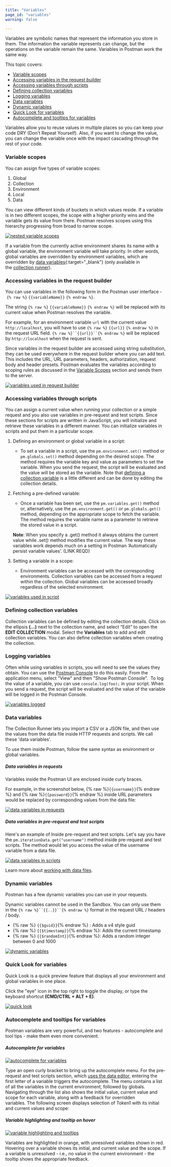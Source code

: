 ```yaml
---
title: "Variables"
page_id: "variables"
warning: false

---
```


Variables are symbolic names that represent the information you store in them. The information the variable represents can change, but the operations on the variable remain the same. Variables in Postman work the same way.

This topic covers: 

* [Variable scopes](#variable-scopes)
* [Accessing variables in the request builder](#accessing-variables-in-the-request-builder)
* [Accessing variables through scripts](#accessing-variables-through-scripts)
* [Defining collection variables](#defining-collection-variables)
* [Logging variables](#logging-variables)
* [Data variables](#data-variables)
* [Dynamic variables](#dynamic-variables)
* [Quick Look for variables](#quick-look-for-variables)
* [Autocomplete and tooltips for variables](#autocomplete-and-tooltips-for-variables)

Variables allow you to reuse values in multiple places so you can keep your code DRY (Don't Repeat Yourself). Also, if you want to change the value, you can change the variable once with the impact cascading through the rest of your code.

### Variable scopes

You can assign five types of variable scopes:

1. Global
2. Collection
3. Environment
4. Local
5. Data
  
You can view different kinds of buckets in which values reside. If a variable is in two different scopes, the scope with a higher priority wins and the variable gets its value from there. Postman resolves scopes using this hierarchy progressing from broad to narrow scope. 

[![nested variable scopes](https://s3.amazonaws.com/postman-static-getpostman-com/postman-docs/Variables-Pic.png)](https://s3.amazonaws.com/postman-static-getpostman-com/postman-docs/scopes.png)

If a variable from the currently active environment shares its name with a global variable, the environment variable will take priority. In other words, global variables are overridden by environment variables, which are overridden by [data variables](http://blog.getpostman.com/index.php/2014/10/28/using-csv-and-json-files-in-the-postman-collection-runner/){:target="_blank"} (only available in the [collection runner](/docs/v6/postman/collection_runs/starting_a_collection_run)).

### Accessing variables in the request builder

You can use variables in the following form in the Postman user interface - `{% raw %}` `{{variableName}}` `{% endraw %}`. 

The string `{% raw %}` `{{variableName}}` `{% endraw %}` will be replaced with its current value when Postman resolves the variable.

For example, for an environment variable `url` with the current value `http://localhost`, you will have to use `{% raw %}` `{{url}}` `{% endraw %}` in the request URL field. `{% raw %}``{{url}}``{% endraw %}` will be replaced by `http://localhost` when the request is sent.

Since variables in the request builder are accessed using string substitution, they can be used everywhere in the request builder where you can add text. This includes the URL, URL parameters, headers, authorization, request body and header presets. Postman evaluates the variables according to scoping rules as discussed in the [Variable Scopes](/docs/v6/postman/environments_and_globals/variables#variable-scopes) section and sends them to the server.

[![variables used in request builder](https://s3.amazonaws.com/postman-static-getpostman-com/postman-docs/WS-var-request-builder.png)](https://s3.amazonaws.com/postman-static-getpostman-com/postman-docs/WS-var-request-builder.png)

### Accessing variables through scripts

You can assign a current value when running your collection or a simple request and you also use variables in pre-request and test scripts. Since these sections for scripts are written in JavaScript, you will initialize and retrieve these variables in a different manner. You can initialize variables in scripts and put them in a particular scope. 

  1.  Defining an environment or global variable in a script: 
        *  To set a variable in a script, use the `pm.environment.set()` method or `pm.globals.set()` method depending on the desired scope. The method requires the variable key and value as parameters to set the variable. When you send the request, the script will be evaluated and the value will be stored as the variable. Note that [defining a collection variable](/docs/v6/postman/environments_and_globals/variables#defining-collection-variables) is a little different and can be done by editing the collection details.
  2.  Fetching a pre-defined variable: 
        *  Once a variable has been set, use the `pm.variables.get()` method or, alternatively, use the `pm.environment.get()` or `pm.globals.get()` method, depending on the appropriate scope to fetch the variable. The method requires the variable name as a parameter to retrieve the stored value in a script.
        
        **Note**: When you specify a .get() method it always obtains the current value while .set() method modifies the current value. The way these variables work depends much on a setting in Postman ‘Automatically persist variable values’. (LINK  REQD)
        
  3.  Setting a variable in a scope: 
        *  Environment variables can be accessed with the corresponding environments. Collection variables can be accessed from a request within the collection. Global variables can be accessed broadly regardless of the selected environment.

[![variables used in script](https://s3.amazonaws.com/postman-static-getpostman-com/postman-docs/WS-var-scripts.png)](https://s3.amazonaws.com/postman-static-getpostman-com/postman-docs/WS-var-scripts.png)

### Defining collection variables

Collection variables can be defined by editing the collection details. Click on the ellipsis **(...)** next to the collection name, and select “Edit” to open the **EDIT COLLECTION** modal. Select the **Variables** tab to add and edit collection variables. You can also define collection variables when creating the collection.  

### Logging variables

Often while using variables in scripts, you will need to see the values they obtain. You can use the [Postman Console](/docs/v6/postman/sending_api_requests/debugging_and_logs) to do this easily. From the application menu, select "View" and then "Show Postman Console".  To log the value of a variable, you can use `console.log(foo);` in your script. When you send a request, the script will be evaluated and the value of the variable will be logged in the Postman Console.

[![variables logged](https://s3.amazonaws.com/postman-static-getpostman-com/postman-docs/var_logging.png)](https://s3.amazonaws.com/postman-static-getpostman-com/postman-docs/var_logging.png)

### Data variables

The Collection Runner lets you import a CSV or a JSON file, and then use the values from the data file inside HTTP requests and scripts. We call these 'data variables'. 

To use them inside Postman, follow the same syntax as environment or global variables. 

##### **Data variables in requests**

Variables inside the Postman UI are enclosed inside curly braces. 

For example, in the screenshot below, {% raw %}`{{username}}`{% endraw %} and {% raw %}`{{password}}`{% endraw %} inside URL parameters would be replaced by corresponding values from the data file:

[![data variables in requests](https://s3.amazonaws.com/postman-static-getpostman-com/postman-docs/WS-var-data-url.png)](https://s3.amazonaws.com/postman-static-getpostman-com/postman-docs/WS-var-data-url.png)

##### **Data variables in pre-request and test scripts**

Here's an example of Inside pre-request and test scripts. Let's say you have the `pm.iterationData.get("username")` method inside pre-request and test scripts. The method would let you access the value of the username variable from a data file. 

[![data variables in scripts](https://s3.amazonaws.com/postman-static-getpostman-com/postman-docs/WS-var-data.png)](https://s3.amazonaws.com/postman-static-getpostman-com/postman-docs/WS-var-data.png)

Learn more about [working with data files](/docs/v6/postman/collection_runs/working_with_data_files). 

### Dynamic variables

Postman has a few dynamic variables you can use in your requests. 

Dynamic variables cannot be used in the Sandbox. You can only use them in the `{% raw %}``{{..}}``{% endraw %}` format in the request URL / headers / body.

   *   {% raw %} `{{$guid}}`{% endraw %} : Adds a v4 style guid
   *   {% raw %} `{{$timestamp}}`{% endraw %}: Adds the current timestamp
   *   {% raw %} `{{$randomInt}}`{% endraw %}: Adds a random integer between 0 and 1000

[![dynamic variables](https://s3.amazonaws.com/postman-static-getpostman-com/postman-docs/WS-var_dynamic.png)](https://s3.amazonaws.com/postman-static-getpostman-com/postman-docs/WS-var_dynamic.png)

### Quick Look for variables

Quick Look is a quick preview feature that displays all your environment and global variables in one place. 

Click the "eye" icon in the top right to toggle the display, or type the keyboard shortcut **(CMD/CTRL + ALT + E)**.

[![quick look](https://s3.amazonaws.com/postman-static-getpostman-com/postman-docs/WS-environ_quick-look_Updated.png)](https://s3.amazonaws.com/postman-static-getpostman-com/postman-docs/WS-environ_quick-look_Updated.png)

### Autocomplete and tooltips for variables

Postman variables are very powerful, and two features - autocomplete and tool tips - make them even more convenient.

##### **Autocomplete for variables**

[![autocomplete for variables](https://s3.amazonaws.com/postman-static-getpostman-com/postman-docs/Autocomp_tooltips1.png)](https://s3.amazonaws.com/postman-static-getpostman-com/postman-docs/Autocomp_tooltips1.png)

Type an open curly bracket to bring up the autocomplete menu. For the pre-request and test scripts section, which [uses the data editor](/docs/v6/postman/launching_postman/navigating_postman), entering the first letter of a variable triggers the autocomplete. The menu contains a list of all the variables in the current environment, followed by globals. Navigating through the list also shows the initial value, current value and scope for each variable, along with a feedback for overridden variables. The following screen displays selection of Token1 with its initial and current values and scope:

##### **Variable highlighting and tooltip on hover**

[![variable highlighting and tooltips](https://s3.amazonaws.com/postman-static-getpostman-com/postman-docs/Autocomp_tooltips2.png)](https://s3.amazonaws.com/postman-static-getpostman-com/postman-docs/Autocomp_tooltips2.png)

Variables are highlighted in orange, with unresolved variables shown in red. Hovering over a variable shows its initial, and current value and the scope. If a variable is unresolved - i.e., no value in the current environment - the tooltip shows the appropriate feedback.
